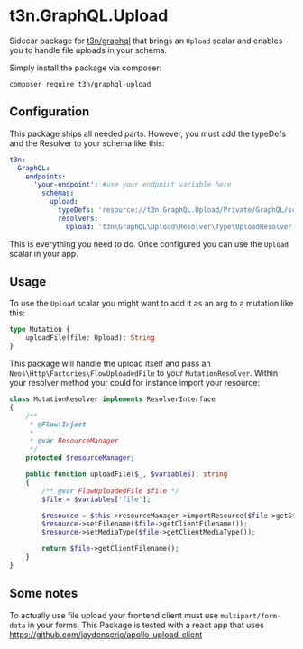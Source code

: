 
# t3n.GraphQL.Upload

Sidecar package for [t3n/graphql](https://github.com/t3n/graphql) that brings an `Upload` scalar and enables you to handle file uploads in your schema.

Simply install the package via composer:
```
composer require t3n/graphql-upload
```

## Configuration
This package ships all needed parts. However, you must add the typeDefs and the Resolver to your schema like this:
```yaml
t3n:
  GraphQL:
    endpoints:
      'your-endpoint': #use your endpoint variable here
        schemas:
          upload:
            typeDefs: 'resource://t3n.GraphQL.Upload/Private/GraphQL/schema.upload.graphql'
            resolvers:
              Upload: 't3n\GraphQL\Upload\Resolver\Type\UploadResolver'
```
This is everything you need to do. Once configured you can use the `Upload` scalar in your app.

## Usage
To use the `Upload` scalar you might want to add it as an arg to a mutation like this:

```graphql
type Mutation {
    uploadFile(file: Upload): String
}
```

This package will handle the upload itself and pass an `Neos\Http\Factories\FlowUploadedFile` to your `MutationResolver`. Within your resolver method your could for instance import your resource:

```php
class MutationResolver implements ResolverInterface
{
    /**
     * @Flow\Inject
     *
     * @var ResourceManager
     */
    protected $resourceManager;

    public function uploadFile($_, $variables): string
    {
        /** @var FlowUploadedFile $file */
        $file = $variables['file'];

        $resource = $this->resourceManager->importResource($file->getStream()->detach());
        $resource->setFilename($file->getClientFilename());
        $resource->setMediaType($file->getClientMediaType());

        return $file->getClientFilename();
    }
}
```

## Some notes

To actually use file upload your frontend client must use `multipart/form-data` in your forms. This Package is tested with a react app that uses https://github.com/jaydenseric/apollo-upload-client
